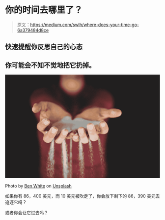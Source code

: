 # 你的时间去哪里了？

> 原文：<https://medium.com/swlh/where-does-your-time-go-6a379484d8ce>

## 快速提醒你反思自己的心态

## 你可能会不知不觉地把它扔掉。

![](img/95e1c8560620744f040591d6e75552df.png)

Photo by [Ben White](https://unsplash.com/@benwhitephotography?utm_source=unsplash&utm_medium=referral&utm_content=creditCopyText) on [Unsplash](https://unsplash.com/search/photos/sand-in-hands?utm_source=unsplash&utm_medium=referral&utm_content=creditCopyText)

如果你有 86，400 美元，而 10 美元被吹走了，你会放下剩下的 86，390 美元去追逐它吗？

或者你会让它过去吗？